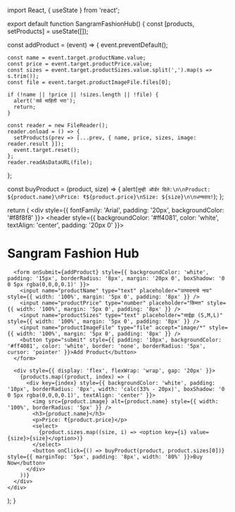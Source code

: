 import React, { useState } from 'react';

export default function SangramFashionHub() {
  const [products, setProducts] = useState([]);

  const addProduct = (event) => {
    event.preventDefault();

    const name = event.target.productName.value;
    const price = event.target.productPrice.value;
    const sizes = event.target.productSizes.value.split(',').map(s => s.trim());
    const file = event.target.productImageFile.files[0];

    if (!name || !price || !sizes.length || !file) {
      alert('सर्व माहिती भरा');
      return;
    }

    const reader = new FileReader();
    reader.onload = () => {
      setProducts(prev => [...prev, { name, price, sizes, image: reader.result }]);
      event.target.reset();
    };
    reader.readAsDataURL(file);
  };

  const buyProduct = (product, size) => {
    alert(`तुम्ही ऑर्डर दिले:\n\nProduct: ${product.name}\nPrice: ₹${product.price}\nSize: ${size}\n\nधन्यवाद!`);
  };

  return (
    <div style={{ fontFamily: 'Arial', padding: '20px', backgroundColor: '#f8f8f8' }}>
      <header style={{ backgroundColor: '#ff4081', color: 'white', textAlign: 'center', padding: '20px 0' }}>
        <h1>Sangram Fashion Hub</h1>
      </header>

      <form onSubmit={addProduct} style={{ backgroundColor: 'white', padding: '15px', borderRadius: '8px', margin: '20px 0', boxShadow: '0 0 5px rgba(0,0,0,0.1)' }}>
        <input name="productName" type="text" placeholder="उत्पादनाचे नाव" style={{ width: '100%', margin: '5px 0', padding: '8px' }} />
        <input name="productPrice" type="number" placeholder="किंमत" style={{ width: '100%', margin: '5px 0', padding: '8px' }} />
        <input name="productSizes" type="text" placeholder="साईझ (S,M,L)" style={{ width: '100%', margin: '5px 0', padding: '8px' }} />
        <input name="productImageFile" type="file" accept="image/*" style={{ width: '100%', margin: '5px 0', padding: '8px' }} />
        <button type="submit" style={{ padding: '10px', backgroundColor: '#ff4081', color: 'white', border: 'none', borderRadius: '5px', cursor: 'pointer' }}>Add Product</button>
      </form>

      <div style={{ display: 'flex', flexWrap: 'wrap', gap: '20px' }}>
        {products.map((product, index) => (
          <div key={index} style={{ backgroundColor: 'white', padding: '10px', borderRadius: '8px', width: 'calc(33% - 20px)', boxShadow: '0 0 5px rgba(0,0,0,0.1)', textAlign: 'center' }}>
            <img src={product.image} alt={product.name} style={{ width: '100%', borderRadius: '5px' }} />
            <h3>{product.name}</h3>
            <p>Price: ₹{product.price}</p>
            <select>
              {product.sizes.map((size, i) => <option key={i} value={size}>{size}</option>)}
            </select>
            <button onClick={() => buyProduct(product, product.sizes[0])} style={{ marginTop: '5px', padding: '8px', width: '80%' }}>Buy Now</button>
          </div>
        ))}
      </div>
    </div>
  );
}
